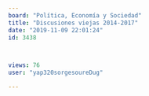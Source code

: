 ```yaml
---
board: "Política, Economía y Sociedad"
title: "Discusiones viejas 2014-2017"
date: "2019-11-09 22:01:24"
id: 3438



views: 76
user: "yap320sorgesoureDug"

---
```


